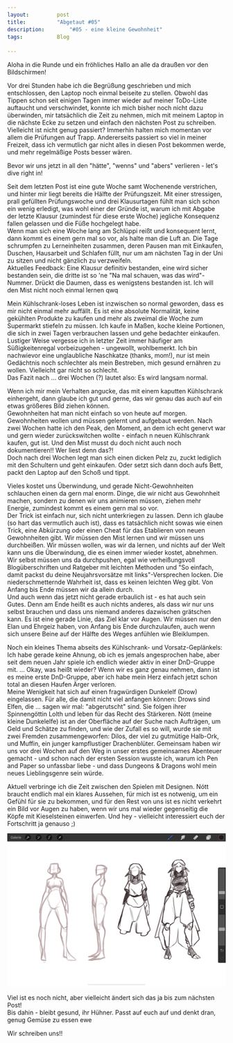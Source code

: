 ```yaml
---
layout:			post
title:			"Abgetaut #05"
description:		"#05 - eine kleine Gewohnheit"
tags:			Blog

---
```


Aloha in die Runde und ein fröhliches Hallo an alle da draußen vor den Bildschirmen!

Vor drei Stunden habe ich die Begrüßung geschrieben und mich entschlossen, den Laptop noch einmal beiseite zu stellen. Obwohl das Tippen schon seit einigen Tagen immer wieder auf meiner ToDo-Liste auftaucht und verschwindet, konnte ich mich bisher noch nicht dazu überwinden, mir tatsächlich die Zeit zu nehmen, mich mit meinem Laptop in die nächste Ecke zu setzen und einfach den nächsten Post zu schreiben.  
Vielleicht ist nicht genug passiert? Immerhin halten mich momentan vor allem die Prüfungen auf Trapp. Andererseits passiert so viel in meiner Freizeit, dass ich vermutlich gar nicht alles in diesen Post bekommen werde, und mehr regelmäßige Posts besser wären.

Bevor wir uns jetzt in all den "hätte", "wenns" und "abers" verlieren - let's dive right in!

Seit dem letzten Post ist eine gute Woche samt Wochenende verstrichen, und hinter mir liegt bereits die Hälfte der Prüfungszeit. Mit einer stressigen, prall gefüllten Prüfungswoche und drei Klausurtagen fühlt man sich schon ein wenig erledigt, was wohl einer der Gründe ist, warum ich mit Abgabe der letzte Klausur (zumindest für diese erste Woche) jegliche Konsequenz fallen gelassen und die Füße hochgelegt habe.  
Wenn man sich eine Woche lang am Schlüppi reißt und konsequent lernt, dann kommt es einem gern mal so vor, als halte man die Luft an. Die Tage schrumpfen zu Lerneinheiten zusammen, deren Pausen man mit Einkaufen, Duschen, Hausarbeit und Schlafen füllt, nur um am nächsten Tag in der Uni zu sitzen und nicht gänzlich zu verzweifeln.   
Aktuelles Feedback: Eine Klausur definitiv bestanden, eine wird sicher bestanden sein, die dritte ist so 'ne "Na mal schauen, was das wird"-Nummer. Drückt die Daumen, dass es wenigstens bestanden ist. Ich will den Mist nicht noch einmal lernen qwq

Mein Kühlschrank-loses Leben ist inzwischen so normal geworden, dass es mir nicht einmal mehr auffällt. Es ist eine absolute Normalität, keine gekühlten Produkte zu kaufen und mehr als zweimal die Woche zum Supermarkt stiefeln zu müssen. Ich kaufe in Maßen, koche kleine Portionen, die sich in zwei Tagen verbrauchen lassen und gehe bedachter einkaufen. Lustiger Weise vergesse ich in letzter Zeit immer häufiger am Süßigkeitenregal vorbeizugehen - ungewollt, wohlbemerkt. Ich bin nachwievor eine unglaubliche Naschkatze (thanks, mom!), nur ist mein Gedächtnis noch schlechter als mein Bestreben, mich gesund ernähren zu wollen. Vielleicht gar nicht so schlecht.  
Das Fazit nach ... drei Wochen (?) lautet also: Es wird langsam normal.

Wenn ich mir mein Verhalten angucke, das mit einem kaputten Kühlschrank einhergeht, dann glaube ich gut und gerne, das wir genau das auch auf ein etwas größeres Bild ziehen können.  
Gewohnheiten hat man nicht einfach so von heute auf morgen. Gewohnheiten wollen und müssen gelernt und aufgebaut werden. Nach zwei Wochen hatte ich den Peak, den Moment, an dem ich echt genervt war und gern wieder zurückswitchen wollte - einfach n neuen Kühlschrank kaufen, gut ist. Und den Mist musst du doch nicht auch noch dokumentieren!! Wer liest denn das?!  
Doch nach drei Wochen legt man sich einen dicken Pelz zu, zuckt lediglich mit den Schultern und geht einkaufen. Oder setzt sich dann doch aufs Bett, packt den Laptop auf den Schoß und tippt. 

Vieles kostet uns Überwindung, und gerade Nicht-Gewohnheiten schlauchen einen da gern mal enorm. Dinge, die wir nicht aus Gewohnheit machen, sondern zu denen wir uns animieren müssen, ziehen mehr Energie, zumindest kommt es einem gern mal so vor.  
Der Trick ist einfach nur, sich nicht unterkriegen zu lassen. Denn ich glaube (so hart das vermutlich auch ist), dass es tatsächlich nicht sowas wie einen Trick, eine Abkürzung oder einen Cheat für das Etablieren von neuen Gewohnheiten gibt. Wir müssen den Mist lernen und wir müssen uns durchbeißen. Wir müssen wollen, was wir da lernen, und nichts auf der Welt kann uns die Überwindung, die es einen immer wieder kostet, abnehmen.  
Wir selbst müssen uns da durchpushen, egal wie verheißungsvoll Blogüberschriften und Ratgeber mit leichten Methoden und "So einfach, damit packst du deine Neujahrsvorsätze mit links"-Versprechen locken. Die niederschmetternde Wahrheit ist, dass es keinen leichten Weg gibt. Von Anfang bis Ende müssen wir da allein durch.  
Und auch wenn das jetzt nicht gerade erbaulich ist - es hat auch sein Gutes. Denn am Ende heißt es auch nichts anderes, als dass wir nur uns selbst brauchen und dass uns niemand anderes dazwischen grätschen kann. Es ist eine gerade Linie, das Ziel klar vor Augen. Wir müssen nur den Elan und Ehrgeiz haben, von Anfang bis Ende durchzulaufen, auch wenn sich unsere Beine auf der Hälfte des Weges anfühlen wie Bleiklumpen.

Noch ein kleines Thema abseits des Kühlschrank- und Vorsatz-Geplänkels:  
Ich habe gerade keine Ahnung, ob ich es jemals angesprochen habe, aber seit dem neuen Jahr spiele ich endlich wieder aktiv in einer DnD-Gruppe mit. ... Okay, was heißt wieder? Wenn wir es ganz genau nehmen, dann ist es meine erste DnD-Gruppe, aber ich habe mein Herz einfach jetzt schon total an diesen Haufen Ärger verloren.   
Meine Wenigkeit hat sich auf einen fragwürdigen Dunkelelf (Drow) eingelassen. Für alle, die damit nicht viel anfangen können: Drows sind Elfen, die ... sagen wir mal: "abgerutscht" sind. Sie folgen ihrer Spinnengöttin Lolth und leben für das Recht des Stärkeren. Nótt (meine kleine Dunkelelfe) ist an der Oberfläche auf der Suche nach Aufträgen, um Geld und Schätze zu finden, und wie der Zufall es so will, wurde sie mit zwei Fremden zusammengeworfen: Dilos, der viel zu gutmütige Halb-Ork, und Muffin, ein junger kampflustiger Drachenblüter. Gemeinsam haben wir uns vor drei Wochen auf den Weg in unser erstes gemeinsames Abenteuer gemacht - und schon nach der ersten Session wusste ich, warum ich Pen and Paper so unfassbar liebe - und dass Dungeons & Dragons wohl mein neues Lieblingsgenre sein würde.

Aktuell verbringe ich die Zeit zwischen den Spielen mit Designen. Nótt braucht endlich mal ein klares Aussehen, für mich ist es notwenig, um ein Gefühl für sie zu bekommen, und für den Rest von uns ist es nicht verkehrt ein Bild vor Augen zu haben, wenn wir uns mal wieder gegenseitig die Köpfe mit Kieselsteinen einwerfen. Und hey - vielleicht interessiert euch der Fortschritt ja genauso ;)

![Erste Entwürfe für Nótt](/assets/images/nott_entwurf.png) 

Viel ist es noch nicht, aber vielleicht ändert sich das ja bis zum nächsten Post!  
Bis dahin - bleibt gesund, ihr Hühner. Passt auf euch auf und denkt dran, genug Gemüse zu essen ewe

Wir schreiben uns!!